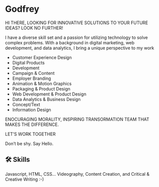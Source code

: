 
# Godfrey

HI THERE, LOOKING FOR INNOVATIVE SOLUTIONS TO YOUR FUTURE IDEAS? LOOK NO FURTHER!

I have a diverse skill set and a passion for utilizing technology to solve complex problems. With a background in digital marketing, web development, and data analytics, I bring a unique perspective to my work


- Customer Experience Design
- Digital Products
- Development
- Campaign & Content
- Employer Branding
- Animation & Motion Graphics
- Packaging & Product Design
- Web Development & Product Design
- Data Analytics & Business Design
- Concept/Text
- Information Design

ENOCURAGING MORALITY, INSPIRING TRANSORMATION
TEAM THAT MAKES THE DIFFERENCE.


LET’S WORK TOGETHER


Don’t be shy. Say Hello.
## 🛠 Skills
Javascript, HTML, CSS...
Videography, Content Creation, and Critical & Creative Writing :-)
